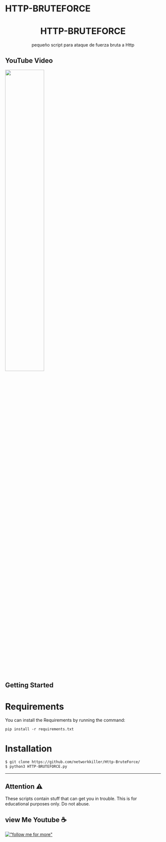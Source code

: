 # HTTP-BRUTEFORCE
 
<h1 align='center'>HTTP-BRUTEFORCE</h1>
<p align='center'>pequeño script para ataque de fuerza bruta a Http</p>




## YouTube Video
[<img src="https://elisendahernandezjanes.com/wp-content/uploads/2017/03/Anonymous.jpg" width="50%">](https://www.youtube.com/channel/UCcvI7QSyQ-6IgpSGiErszNg "Python File Management")

## Getting Started

# Requirements
You can install the Requirements by running the command:

```
pip install -r requirements.txt
```


# Installation

```sh
$ git clone https://github.com/networkkiller/Http-BruteForce/
$ python3 HTTP-BRUTEFORCE.py

```

<hr>

## Attention ⚠️
These scripts contain stuff that can get you in trouble. This is for educational purposes only. Do not abuse.

## view Me Youtube ☕
[!["follow me for more"](https://upload.wikimedia.org/wikipedia/commons/e/ef/Youtube_logo.png)](https://www.youtube.com/channel/UCcvI7QSyQ-6IgpSGiErszNg)

